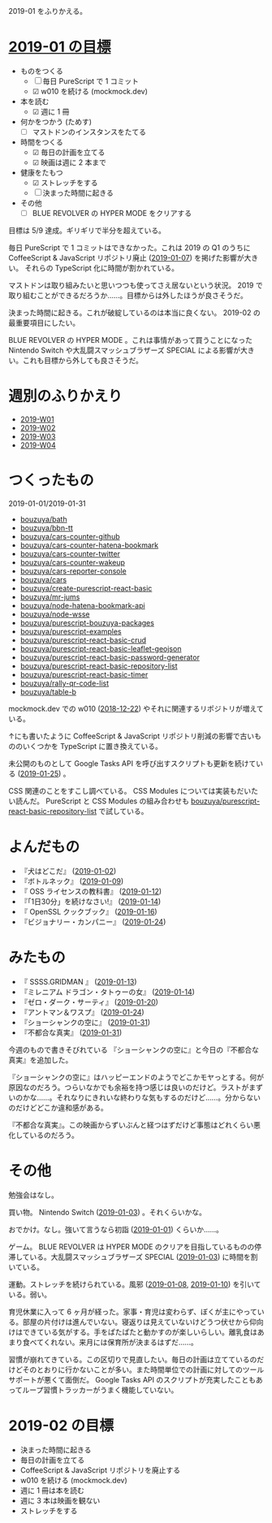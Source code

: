 2019-01 をふりかえる。

# [2019-01 の目標][2018-12-31]

- ものをつくる
  - ☐ 毎日 PureScript で 1 コミット
  - ☑ w010 を続ける (mockmock.dev)
- 本を読む
  - ☑ 週に 1 冊
- 何かをつかう (ためす)
  - ☐ マストドンのインスタンスをたてる
- 時間をつくる
  - ☑ 毎日の計画を立てる
  - ☑ 映画は週に 2 本まで
- 健康をたもつ
  - ☑ ストレッチをする
  - ☐ 決まった時間に起きる
- その他
  - ☐ BLUE REVOLVER の HYPER MODE をクリアする

目標は 5/9 達成。ギリギリで半分を超えている。

毎日 PureScript で 1 コミットはできなかった。これは 2019 の Q1 のうちに CoffeeScript & JavaScript リポジトリ廃止 ([2019-01-07][]) を掲げた影響が大きい。 それらの TypeScript 化に時間が割かれている。

マストドンは取り組みたいと思いつつも使ってさえ居ないという状況。 2019 で取り組むことができるだろうか……。目標からは外したほうが良さそうだ。

決まった時間に起きる。これが破綻しているのは本当に良くない。 2019-02 の最重要項目にしたい。

BLUE REVOLVER の HYPER MODE 。これは事情があって買うことになった Nintendo Switch や大乱闘スマッシュブラザーズ SPECIAL による影響が大きい。これも目標から外しても良さそうだ。

# 週別のふりかえり

- [2019-W01][2019-01-06]
- [2019-W02][2019-01-13]
- [2019-W03][2019-01-20]
- [2019-W04][2019-01-27]

# つくったもの

2019-01-01/2019-01-31

- [bouzuya/bath][]
- [bouzuya/bbn-tt][]
- [bouzuya/cars-counter-github][]
- [bouzuya/cars-counter-hatena-bookmark][]
- [bouzuya/cars-counter-twitter][]
- [bouzuya/cars-counter-wakeup][]
- [bouzuya/cars-reporter-console][]
- [bouzuya/cars][]
- [bouzuya/create-purescript-react-basic][]
- [bouzuya/mr-jums][]
- [bouzuya/node-hatena-bookmark-api][]
- [bouzuya/node-wsse][]
- [bouzuya/purescript-bouzuya-packages][]
- [bouzuya/purescript-examples][]
- [bouzuya/purescript-react-basic-crud][]
- [bouzuya/purescript-react-basic-leaflet-geojson][]
- [bouzuya/purescript-react-basic-password-generator][]
- [bouzuya/purescript-react-basic-repository-list][]
- [bouzuya/purescript-react-basic-timer][]
- [bouzuya/rally-qr-code-list][]
- [bouzuya/table-b][]

mockmock.dev での w010 ([2018-12-22][]) やそれに関連するリポジトリが増えている。

↑にも書いたように CoffeeScript & JavaScript リポジトリ削減の影響で古いもののいくつかを TypeScript に置き換えている。

未公開のものとして Google Tasks API を呼び出すスクリプトも更新を続けている ([2019-01-25][]) 。

CSS 関連のことをすこし調べている。 CSS Modules については実装もだいたい読んだ。 PureScript と CSS Modules の組み合わせも [bouzuya/purescript-react-basic-repository-list][] で試している。

# よんだもの

- 『犬はどこだ』 ([2019-01-02][])
- 『ボトルネック』 ([2019-01-09][])
- 『 OSS ライセンスの教科書』 ([2019-01-12][])
- 『「1日30分」を続けなさい!』 ([2019-01-14][])
- 『 OpenSSL クックブック』 ([2019-01-16][])
- 『ビジョナリー・カンパニー』 ([2019-01-24][])

# みたもの

- 『 SSSS.GRIDMAN 』 ([2019-01-13][])
- 『ミレニアム ドラゴン・タトゥーの女』 ([2019-01-14][])
- 『ゼロ・ダーク・サーティ』 ([2019-01-20][])
- 『アントマン＆ワスプ』 ([2019-01-24][])
- 『ショーシャンクの空に』 ([2019-01-31][])
- 『不都合な真実』 ([2019-01-31][])

今週のもので書きそびれている 『ショーシャンクの空に』と今日の『不都合な真実』を追加した。

『ショーシャンクの空に』はハッピーエンドのようでどこかモヤっとする。何が原因なのだろう。つらいなかでも余裕を持つ感じは良いのだけど。ラストがまずいのかな……。それなりにきれいな終わりな気もするのだけど……。分からないのだけどどこか違和感がある。

『不都合な真実』。この映画からずいぶんと経つはずだけど事態はどれくらい悪化しているのだろう。

# その他

勉強会はなし。

買い物。 Nintendo Switch ([2019-01-03][]) 。それくらいかな。

おでかけ。なし。強いて言うなら初詣 ([2019-01-01][]) くらいか……。

ゲーム。 BLUE REVOLVER は HYPER MODE のクリアを目指しているものの停滞している。大乱闘スマッシュブラザーズ SPECIAL ([2019-01-03][]) に時間を割いている。

運動。ストレッチを続けられている。風邪 ([2019-01-08][], [2019-01-10][]) を引いている。弱い。

育児休業に入って 6 ヶ月が経った。家事・育児は変わらず、ぼくが主にやっている。部屋の片付けは進んでいない。寝返りは見えていないけどうつ伏せから仰向けはできている気がする。手をぱたぱたと動かすのが楽しいらしい。離乳食はあまり食べてくれない。来月には保育所が決まるはずだ……。

習慣が崩れてきている。この区切りで見直したい。毎日の計画は立てているのだけどそのとおりに行かないことが多い。また時間単位での計画に対してのツールサポートが悪くて面倒だ。 Google Tasks API のスクリプトが充実したこともあってループ習慣トラッカーがうまく機能していない。

# 2019-02 の目標

- 決まった時間に起きる
- 毎日の計画を立てる
- CoffeeScript & JavaScript リポジトリを廃止する
- w010 を続ける (mockmock.dev)
- 週に 1 冊は本を読む
- 週に 3 本は映画を観ない
- ストレッチをする

[2018-12-22]: https://blog.bouzuya.net/2018/12/22/
[2018-12-31]: https://blog.bouzuya.net/2018/12/31/
[2019-01-01]: https://blog.bouzuya.net/2019/01/01/
[2019-01-02]: https://blog.bouzuya.net/2019/01/02/
[2019-01-03]: https://blog.bouzuya.net/2019/01/03/
[2019-01-06]: https://blog.bouzuya.net/2019/01/06/
[2019-01-07]: https://blog.bouzuya.net/2019/01/07/
[2019-01-08]: https://blog.bouzuya.net/2019/01/08/
[2019-01-09]: https://blog.bouzuya.net/2019/01/09/
[2019-01-10]: https://blog.bouzuya.net/2019/01/10/
[2019-01-12]: https://blog.bouzuya.net/2019/01/12/
[2019-01-13]: https://blog.bouzuya.net/2019/01/13/
[2019-01-14]: https://blog.bouzuya.net/2019/01/14/
[2019-01-16]: https://blog.bouzuya.net/2019/01/16/
[2019-01-20]: https://blog.bouzuya.net/2019/01/20/
[2019-01-24]: https://blog.bouzuya.net/2019/01/24/
[2019-01-25]: https://blog.bouzuya.net/2019/01/25/
[2019-01-27]: https://blog.bouzuya.net/2019/01/27/
[2019-01-31]: https://blog.bouzuya.net/2019/01/31/
[bouzuya/bath]: https://github.com/bouzuya/bath
[bouzuya/bbn-tt]: https://github.com/bouzuya/bbn-tt
[bouzuya/cars-counter-github]: https://github.com/bouzuya/cars-counter-github
[bouzuya/cars-counter-hatena-bookmark]: https://github.com/bouzuya/cars-counter-hatena-bookmark
[bouzuya/cars-counter-twitter]: https://github.com/bouzuya/cars-counter-twitter
[bouzuya/cars-counter-wakeup]: https://github.com/bouzuya/cars-counter-wakeup
[bouzuya/cars-reporter-console]: https://github.com/bouzuya/cars-reporter-console
[bouzuya/cars]: https://github.com/bouzuya/cars
[bouzuya/create-purescript-react-basic]: https://github.com/bouzuya/create-purescript-react-basic
[bouzuya/mr-jums]: https://github.com/bouzuya/mr-jums
[bouzuya/node-hatena-bookmark-api]: https://github.com/bouzuya/node-hatena-bookmark-api
[bouzuya/node-wsse]: https://github.com/bouzuya/node-wsse
[bouzuya/purescript-bouzuya-packages]: https://github.com/bouzuya/purescript-bouzuya-packages
[bouzuya/purescript-examples]: https://github.com/bouzuya/purescript-examples
[bouzuya/purescript-react-basic-crud]: https://github.com/bouzuya/purescript-react-basic-crud
[bouzuya/purescript-react-basic-leaflet-geojson]: https://github.com/bouzuya/purescript-react-basic-leaflet-geojson
[bouzuya/purescript-react-basic-password-generator]: https://github.com/bouzuya/purescript-react-basic-password-generator
[bouzuya/purescript-react-basic-repository-list]: https://github.com/bouzuya/purescript-react-basic-repository-list
[bouzuya/purescript-react-basic-timer]: https://github.com/bouzuya/purescript-react-basic-timer
[bouzuya/rally-qr-code-list]: https://github.com/bouzuya/rally-qr-code-list
[bouzuya/table-b]: https://github.com/bouzuya/table-b
